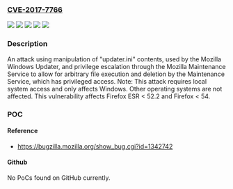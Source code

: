 ### [CVE-2017-7766](https://cve.mitre.org/cgi-bin/cvename.cgi?name=CVE-2017-7766)
![](https://img.shields.io/static/v1?label=Product&message=Firefox%20ESR&color=blue)
![](https://img.shields.io/static/v1?label=Product&message=Firefox&color=blue)
![](https://img.shields.io/static/v1?label=Version&message=%3C%2052.2%20&color=brighgreen)
![](https://img.shields.io/static/v1?label=Version&message=%3C%2054%20&color=brighgreen)
![](https://img.shields.io/static/v1?label=Vulnerability&message=File%20execution%20and%20privilege%20escalation%20through%20updater.ini%2C%20Mozilla%20Windows%20Updater%2C%20and%20Mozilla%20Maintenance%20Service&color=brighgreen)

### Description

An attack using manipulation of "updater.ini" contents, used by the Mozilla Windows Updater, and privilege escalation through the Mozilla Maintenance Service to allow for arbitrary file execution and deletion by the Maintenance Service, which has privileged access. Note: This attack requires local system access and only affects Windows. Other operating systems are not affected. This vulnerability affects Firefox ESR < 52.2 and Firefox < 54.

### POC

#### Reference
- https://bugzilla.mozilla.org/show_bug.cgi?id=1342742

#### Github
No PoCs found on GitHub currently.

